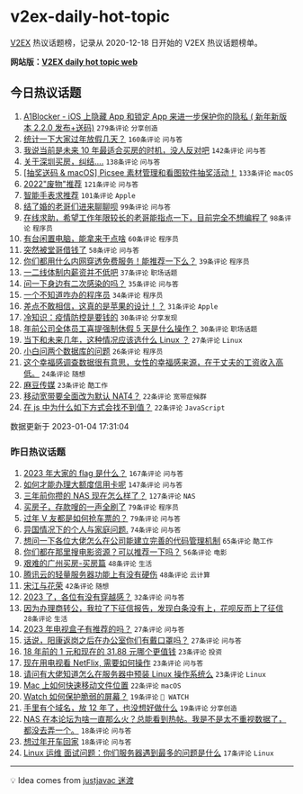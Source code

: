 # v2ex-daily-hot-topic

[V2EX](https://www.v2ex.com/) 热议话题榜，记录从 2020-12-18 日开始的 V2EX 热议话题榜单。

**网站版：[V2EX daily hot topic web](https://boojack.github.io/v2ex-daily-hot-topic-web/)**

## 今日热议话题

<!-- TODAY BEGIN -->

1. [A1Blocker - iOS 上隐藏 App 和锁定 App 来进一步保护你的隐私 ( 新年新版本 2.2.0 发布+送码)](https://www.v2ex.com/t/906493) `279条评论` `分享创造`
1. [统计一下大家过年放假几天？](https://www.v2ex.com/t/906396) `160条评论` `问与答`
1. [我说当前是未来 10 年最适合买房的时机，没人反对吧](https://www.v2ex.com/t/906426) `142条评论` `问与答`
1. [关于深圳买房，纠结....](https://www.v2ex.com/t/906430) `138条评论` `问与答`
1. [[抽奖送码 & macOS] Picsee 素材管理和看图软件抽奖活动！](https://www.v2ex.com/t/906419) `133条评论` `macOS`
1. [2022"废物"推荐](https://www.v2ex.com/t/906407) `121条评论` `问与答`
1. [智能手表求推荐](https://www.v2ex.com/t/906458) `101条评论` `Apple`
1. [结了婚的老哥们进来聊聊呗](https://www.v2ex.com/t/906551) `99条评论` `问与答`
1. [在线求助，希望工作年限较长的老哥能指点一下，目前完全不想编程了](https://www.v2ex.com/t/906543) `98条评论` `程序员`
1. [有台闲置电脑，能拿来干点啥](https://www.v2ex.com/t/906408) `60条评论` `程序员`
1. [突然被堂哥借钱了](https://www.v2ex.com/t/906601) `58条评论` `问与答`
1. [你们都用什么内网穿透免费服务！能推荐一下么？](https://www.v2ex.com/t/906572) `39条评论` `程序员`
1. [一二线体制内薪资并不低吧](https://www.v2ex.com/t/906514) `37条评论` `职场话题`
1. [问一下身边有二次感染的吗？](https://www.v2ex.com/t/906427) `35条评论` `问与答`
1. [一个不知道咋办的程序员](https://www.v2ex.com/t/906604) `34条评论` `程序员`
1. [差点不敢相信，这真的是苹果的设计！？](https://www.v2ex.com/t/906588) `31条评论` `Apple`
1. [冷知识：疫情防控是要钱的](https://www.v2ex.com/t/906511) `30条评论` `分享发现`
1. [年前公司全体员工喜提强制休假 5 天是什么操作？](https://www.v2ex.com/t/906425) `30条评论` `职场话题`
1. [当下和未来几年，这种情况应该选什么 Linux ？](https://www.v2ex.com/t/906560) `27条评论` `Linux`
1. [小白问两个数据库的问题](https://www.v2ex.com/t/906546) `26条评论` `程序员`
1. [这个幸福感调查数据很有意思，女性的幸福感来源，在于丈夫的工资收入高低。](https://www.v2ex.com/t/906523) `24条评论` `随想`
1. [麻豆传媒](https://www.v2ex.com/t/906595) `23条评论` `酷工作`
1. [移动宽带要全面改为默认 NAT4？](https://www.v2ex.com/t/906591) `22条评论` `宽带症候群`
1. [在 js 中为什么如下方式会找不到值？](https://www.v2ex.com/t/906438) `22条评论` `JavaScript`

数据更新于 2023-01-04 17:31:04

<!-- TODAY END -->

### 昨日热议话题

<!-- YESTERDAY BEGIN -->

1. [2023 年大家的 flag 是什么？](https://www.v2ex.com/t/906179) `167条评论` `问与答`
1. [如何才能办理大额度信用卡呢](https://www.v2ex.com/t/906244) `147条评论` `问与答`
1. [三年前你攒的 NAS 现在怎么样了？](https://www.v2ex.com/t/906204) `127条评论` `NAS`
1. [买房子，存款嗖的一声全刷了](https://www.v2ex.com/t/906339) `79条评论` `程序员`
1. [过年 V 友都是如何抢车票的？](https://www.v2ex.com/t/906181) `79条评论` `问与答`
1. [异国情况下的个人与家庭问题.](https://www.v2ex.com/t/906184) `74条评论` `问与答`
1. [想问一下各位大佬怎么在公司能建立完善的代码管理机制](https://www.v2ex.com/t/906151) `65条评论` `酷工作`
1. [你们都在那里搜电影资源？可以推荐一下吗？](https://www.v2ex.com/t/906194) `56条评论` `电影`
1. [艰难的广州买房-买房篇](https://www.v2ex.com/t/906180) `48条评论` `生活`
1. [腾讯云的轻量服务器功能上有没有硬伤](https://www.v2ex.com/t/906190) `48条评论` `云计算`
1. [宋江与花荣](https://www.v2ex.com/t/906273) `42条评论` `随想`
1. [2023 了，各位有没有穿越感？](https://www.v2ex.com/t/906154) `32条评论` `问与答`
1. [因为办理商转公，我拉了下征信报告，发现白条没有上，花呗反而上了征信](https://www.v2ex.com/t/906238) `28条评论` `生活`
1. [2023 年电视盒子有推荐的吗？](https://www.v2ex.com/t/906313) `27条评论` `问与答`
1. [话说，阳康返岗之后在办公室你们有戴口罩吗？](https://www.v2ex.com/t/906274) `27条评论` `问与答`
1. [18 年前的 1 元和现在的 31.88 元哪个更值钱](https://www.v2ex.com/t/906248) `23条评论` `投资`
1. [现在用电视看 NetFlix, 需要如何操作](https://www.v2ex.com/t/906159) `23条评论` `问与答`
1. [请问有大佬知道怎么在服务器中预装 Linux 操作系统么](https://www.v2ex.com/t/906156) `23条评论` `Linux`
1. [Mac 上如何快速移动文件位置](https://www.v2ex.com/t/906315) `22条评论` `macOS`
1. [Watch 如何保护脆弱的屏幕？](https://www.v2ex.com/t/906356) `19条评论` ` WATCH`
1. [手里有个域名，放 12 年了，也没想好做什么](https://www.v2ex.com/t/906227) `19条评论` `分享创造`
1. [NAS 在本论坛为啥一直那么火？总能看到热帖。我是不是太不重视数据了，都没去弄一个。](https://www.v2ex.com/t/906337) `18条评论` `问与答`
1. [想过年开车回家](https://www.v2ex.com/t/906266) `18条评论` `问与答`
1. [Linux 运维 面试问题：你们服务器遇到最多的问题是什么](https://www.v2ex.com/t/906280) `17条评论` `Linux`

<!-- YESTERDAY END -->

---

💡 Idea comes from [justjavac 迷渡](https://github.com/justjavac/)
